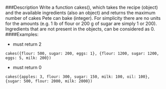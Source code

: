 ###Description
Write a function cakes(), which takes the recipe (object) and the available ingredients (also an object) and returns the maximum number of cakes Pete can bake (integer). For simplicity there are no units for the amounts (e.g. 1 lb of flour or 200 g of sugar are simply 1 or 200). Ingredients that are not present in the objects, can be considered as 0.
####Examples:
- must return 2
```
cakes({flour: 500, sugar: 200, eggs: 1}, {flour: 1200, sugar: 1200, eggs: 5, milk: 200})
```
 - must return 0
 ```
cakes({apples: 3, flour: 300, sugar: 150, milk: 100, oil: 100}, {sugar: 500, flour: 2000, milk: 2000})
```
 

